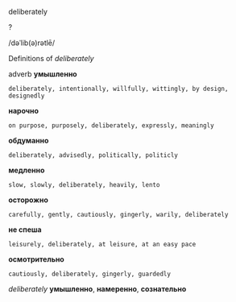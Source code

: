 deliberately

?

/dəˈlib(ə)rətlē/

Definitions of _deliberately_

adverb
**умышленно**

    deliberately, intentionally, willfully, wittingly, by design, designedly
**нарочно**

    on purpose, purposely, deliberately, expressly, meaningly
**обдуманно**

    deliberately, advisedly, politically, politicly
**медленно**

    slow, slowly, deliberately, heavily, lento
**осторожно**

    carefully, gently, cautiously, gingerly, warily, deliberately
**не спеша**

    leisurely, deliberately, at leisure, at an easy pace
**осмотрительно**

    cautiously, deliberately, gingerly, guardedly

_deliberately_
**умышленно**, **намеренно**, **сознательно**